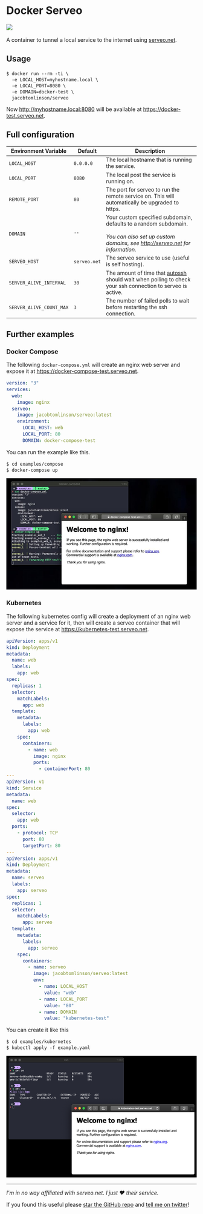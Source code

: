 # Docker Serveo

[![](https://images.microbadger.com/badges/image/jacobtomlinson/serveo.svg)](https://microbadger.com/images/jacobtomlinson/serveo "Get your own image badge on microbadger.com")

A container to tunnel a local service to the internet using [serveo.net](https://serveo.net).

## Usage

```console
$ docker run --rm -ti \
  -e LOCAL_HOST=myhostname.local \
  -e LOCAL_PORT=8080 \
  -e DOMAIN=docker-test \
  jacobtomlinson/serveo
```

Now http://myhostname.local:8080 will be available at https://docker-test.serveo.net.

## Full configuration

| Environment Variable  | Default | Description |
| ------------- | ------------- | ------------- |
| `LOCAL_HOST` | `0.0.0.0` | The local hostname that is running the service. |
| `LOCAL_PORT` | `8080` | The local post the service is running on. |
| `REMOTE_PORT` | `80` | The port for serveo to run the remote service on. This will automatically be upgraded to https. |
| `DOMAIN` | `''` | Your custom specified subdomain, defaults to a random subdomain. <br /><br />_You can also set up custom domains, see http://serveo.net for information._ |
| `SERVEO_HOST` | `serveo.net` | The serveo service to use (useful is self hosting). |
| `SERVER_ALIVE_INTERVAL` | `30` | The amount of time that [autossh](https://linux.die.net/man/1/autossh) should wait when polling to check your ssh connection to serveo is active. |
| `SERVER_ALIVE_COUNT_MAX` | `3` | The number of failed polls to wait before restarting the ssh connection. |

## Further examples

### Docker Compose

The following `docker-compose.yml` will create an nginx web server and expose it at https://docker-compose-test.serveo.net.

```yaml
version: "3"
services:
  web:
    image: nginx
  serveo:
    image: jacobtomlinson/serveo:latest
    environment:
      LOCAL_HOST: web
      LOCAL_PORT: 80
      DOMAIN: docker-compose-test
```

You can run the example like this.

```console
$ cd examples/compose
$ docker-compose up
```

![screenshot of browser showing nginx test page](examples/compose/compose-screenshot.jpg)

### Kubernetes

The following kubernetes config will create a deployment of an nginx web server and a service for it, then will create a serveo container that will expose the service at https://kubernetes-test.serveo.net.

```yaml
apiVersion: apps/v1
kind: Deployment
metadata:
  name: web
  labels:
    app: web
spec:
  replicas: 1
  selector:
    matchLabels:
      app: web
  template:
    metadata:
      labels:
        app: web
    spec:
      containers:
        - name: web
          image: nginx
          ports:
            - containerPort: 80
---
apiVersion: v1
kind: Service
metadata:
  name: web
spec:
  selector:
    app: web
  ports:
    - protocol: TCP
      port: 80
      targetPort: 80
---
apiVersion: apps/v1
kind: Deployment
metadata:
  name: serveo
  labels:
    app: serveo
spec:
  replicas: 1
  selector:
    matchLabels:
      app: serveo
  template:
    metadata:
      labels:
        app: serveo
    spec:
      containers:
        - name: serveo
          image: jacobtomlinson/serveo:latest
          env:
            - name: LOCAL_HOST
              value: "web"
            - name: LOCAL_PORT
              value: "80"
            - name: DOMAIN
              value: "kubernetes-test"
```

You can create it like this

```console
$ cd examples/kubernetes
$ kubectl apply -f example.yaml
```

![screenshot of terminal showing kubernetes resources and browser showing nginx test page](examples/kubernetes/kubernetes-screenshot.png)

---

_I'm in no way affiliated with serveo.net. I just ❤ their service._

If you found this useful please [star the GitHub repo](https://github.com/jacobtomlinson/docker-serveo) and [tell me on twitter](https://twitter.com/_jacobtomlinson)!
